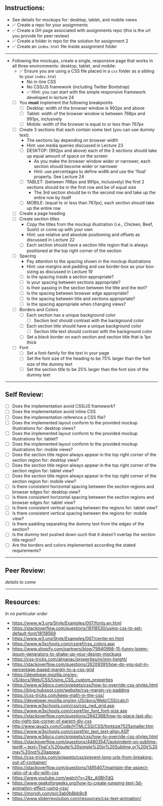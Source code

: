 ## Instructions:
- See details for mockups for: desktop, tablet, and mobile views
- ✅ Create a repo for your assignments
- ✅ Create a GH page associated with assignments repo (this is the url you provide for peer review)
- ✅ Create a folder in repo for the solution for assignment 2
- ✅ Create an `index.html` file inside assignment folder

---
- Following the mockups, create a single, responsive page that works in all three enviromments: desktop, tablet, and mobile:
    - ✅ Ensure you are using a CSS file placed in a `css` folder as a sibling to your `index.html`
    	- No in-line CSS
    	- No CSS/JS framework (including Twitter Bootstrap)
    	- ✅ Hint: you can start with the simple responsive framework developed in lecture 24 
    - [ ] You **must** implement the following breakpoints
    	- [ ] Desktop: width of the browser window is 992px and above
    	- [ ] Tablet: width of the browser window is between 768px and 991px, inclusively
    	- [ ] Mobile: width of the browser is equal to or less than 767px
    - [ ] Create 3 sections that each contain some text (you can use dummy text). 
    	- The sections lay depending on browser width
    	- Hint: use media queries discussed in Lecture 23
    	- [ ] DESKTOP: (992px and above) each of the 3 sections should take up equal amount of space on the screen
    		- As you make the browser window wider or narrower, each section should become wider or narrower
    		- Hint: use percentages to define width and use the 'float' property. See Lecture 24
    	- [ ] TABLET: (between 768px and 991px, inclusively) the first 2 sections should be in the first row and be of equal size
    		- The 3rd section should be in the second row and take up the entire row by itself
    	- [ ] MOBILE: (equal to or less than 767px), each section should take up the entire row
    - [ ] Create a page heading
    - [ ] Create section titles
    	- Copy the titles from the mockup illustration (i.e., Chicken, Beef, Sushi) or come up with your own
      - Hint: use relative and absolute positioning and offsets as discussed in Lecture 22
      - [ ] Each section should have a section title region that is always positioned at the top right corner of the section
    - [ ] Spacing
      - Pay attention to the spacing shown in the mockup illustrations
      - Hint: use margins and padding and use border-box as your box-sizing as discussed in Lecture 19
      - [ ] Is the spacing inside a section appropriate?
      - [ ] Is your spacing between sections appropriate?
      - [ ] Is their passing in the section between the title and the text?
      - [ ] Is the spacing between browser edge appropriate?
      - [ ] Is the spacing between title and sections appropriate?
      - [ ] Is the spacing appropriate when changing views?
    - [ ] Borders and Colors
      - [ ] Each section has a unique background color
        - [ ] Section text should contrast with the background color
      - [ ] Each section title should have a unique background color
        - [ ] Section title text should contrast with the background color
      - [ ] Set a _black_ border on each section and section title that is 1px thick
    - [ ] Font
      - [ ] Set a font-family for the text in your page
      - [ ] Set the font size of the heading to be 75% larger than the font size of the dummy text
      - [ ] Set the section title to be 25% larger than the font size of the dummy text

---
## Self Review:
- [ ] Does the implementation avoid CSS/JS framework?
- [ ] Does the implementation avoid inline CSS
- [ ] Does the implementation reference a CSS file?
- [ ] Does the implemented layout conform to the provided mockup illustrations for: desktop views?
- [ ] Does the implemented layout conform to the provided mockup illustrations for: tablet?
- [ ] Does the implemented layout conform to the provided mockup illustrations for: mobile views?
- [ ] Does the section title region always appear in the top right corner of the section region for: desktop view?
- [ ] Does the section title region always appear in the top right corner of the section region for: tablet view?
- [ ] Does the section title region always appear in the top right corner of the section region for: mobile view?
- [ ] Is there consistent horizontal spacing between the section regions and browser edges for: desktop view?
- [ ] Is there consistent horizontal spacing between the section regions and browser edges for: tablet view?
- [ ] Is there consistent vertical spacing between the regions for: tablet view?
- [ ] Is there consistent vertical spacing between the regions for: mobile view?
- [ ] Is there padding separating the dummy text from the edges of the section?
- [ ] Is the dummy text pushed down such that it doesn’t overlap the section title region?
- [ ] Are the borders and colors implemented according the stated requirements? 

---
## Peer Review:
_details to come_

---
## Resources:
_In no particular order_
- https://www.w3.org/Style/Examples/007/fonts.en.html
- https://stackoverflow.com/questions/18118530/using-css-to-set-default-font/18118569
- https://www.w3.org/Style/Examples/007/center.en.html
- https://www.w3schools.com/cssref/css_colors.asp
- https://www.shopify.com/partners/blog/79940998-15-funny-lorem-ipsum-generators-to-shake-up-your-design-mockups
- https://css-tricks.com/almanac/properties/m/min-height/
- https://stackoverflow.com/questions/26209391/how-do-you-put-in-percentage-based-margin-to-a-css-grid
- https://developer.mozilla.org/en-US/docs/Web/CSS/Using_CSS_custom_properties
- https://www.w3docs.com/snippets/css/how-to-override-css-styles.html
- https://blog.hubspot.com/website/css-margin-vs-padding
- https://css-tricks.com/keep-math-in-the-css/
- https://developer.mozilla.org/en-US/docs/Web/CSS/calc()
- https://www.w3schools.com/css/css_rwd_grid.asp
- https://www.w3schools.com/cssref/pr_font_font-size.asp
- https://stackoverflow.com/questions/2842368/how-to-place-last-div-into-right-top-corner-of-parent-div-css
- http://www.java2s.com/Code/HTMLCSS/CSS/fontsize7525smaller.htm
- https://www.w3schools.com/cssref/pr_text_text-align.ASP
- https://www.w3docs.com/snippets/css/how-to-override-css-styles.html
- https://stackoverflow.com/questions/44803547/autoindent-on-sublime-text#:~:text=That's%20quite%20simple%20in%20Sublime,or%20it%20may%20not%20appear.
- https://css-tricks.com/snippets/css/prevent-long-urls-from-breaking-out-of-container/
- https://stackoverflow.com/questions/1495407/maintain-the-aspect-ratio-of-a-div-with-css
- https://www.youtube.com/watch?v=28z_A0BhTdQ
- https://www.geeksforgeeks.org/how-to-create-jumping-text-3d-animation-effect-using-css/
- https://morioh.com/p/c3ab0b8bb9c8
- https://www.sliderrevolution.com/resources/css-text-animation/


